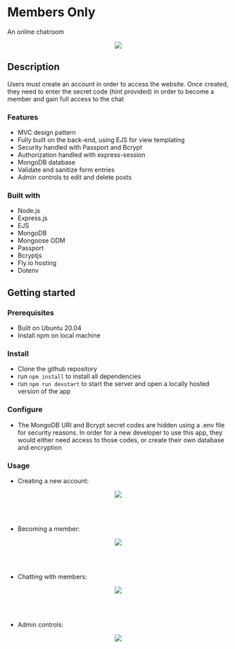 # Members Only

An online chatroom

<div align="center">
  <kbd>
    <img src="https://i.imgur.com/wNk00B2.png" />
  </kbd>
</div>

## Description

Users must create an account in order to access the website.  Once created, they need to enter the secret code (hint provided) in order to become a member and gain full access to the chat

### Features

- MVC design pattern
- Fully built on the back-end, using EJS for view templating
- Security handled with Passport and Bcrypt
- Authorization handled with express-session
- MongoDB database
- Validate and sanitize form entries
- Admin controls to edit and delete posts

### Built with

- Node.js
- Express.js
- EJS
- MongoDB
- Mongoose ODM
- Passport
- Bcryptjs
- Fly.io hosting
- Dotenv

## Getting started

### Prerequisites

- Built on Ubuntu 20.04
- Install npm on local machine

### Install

- Clone the github repository
- run ```npm install``` to install all dependencies
- run ```npm run devstart``` to start the server and open a locally hosted version of the app

### Configure

- The MongoDB URI and Bcrypt secret codes are hidden using a .env file for security reasons.  In order for a new developer to use this app, they would either need access to those codes, or create their own database and encryption

### Usage

- Creating a new account:
<div align="center">
  <kbd>
    <img src="https://media4.giphy.com/media/v1.Y2lkPTc5MGI3NjExbWdsdTU3MDIzNnk1dHYyZDFuenQwZW1kam1lODBtMmhsYmk1ZmVlaiZlcD12MV9pbnRlcm5hbF9naWZfYnlfaWQmY3Q9Zw/U3U5bH0NIrDZpwQuJx/giphy.gif"/>
  </kbd>
</div>

<br></br>

- Becoming a member:
<div align="center">
  <kbd>
    <img src="https://media4.giphy.com/media/v1.Y2lkPTc5MGI3NjExNXI3ZnV5MXZjc3VnY2QyMGt5bjc5cXRzb3JrN2lmb3ZldTVzbjFjdiZlcD12MV9pbnRlcm5hbF9naWZfYnlfaWQmY3Q9Zw/ZESouWvlwCkDWqsc7g/giphy.gif"/>
  </kbd>
</div>

<br></br>

- Chatting with members:
<div align="center">
  <kbd>
    <img src="https://media4.giphy.com/media/v1.Y2lkPTc5MGI3NjExNXI3ZnV5MXZjc3VnY2QyMGt5bjc5cXRzb3JrN2lmb3ZldTVzbjFjdiZlcD12MV9pbnRlcm5hbF9naWZfYnlfaWQmY3Q9Zw/ZESouWvlwCkDWqsc7g/giphy.gif"/>
  </kbd>
</div>

<br></br>

- Admin controls:
<div align="center">
  <kbd>
    <img src="https://media4.giphy.com/media/v1.Y2lkPTc5MGI3NjExNXI3ZnV5MXZjc3VnY2QyMGt5bjc5cXRzb3JrN2lmb3ZldTVzbjFjdiZlcD12MV9pbnRlcm5hbF9naWZfYnlfaWQmY3Q9Zw/ZESouWvlwCkDWqsc7g/giphy.gif"/>
  </kbd>
</div>
